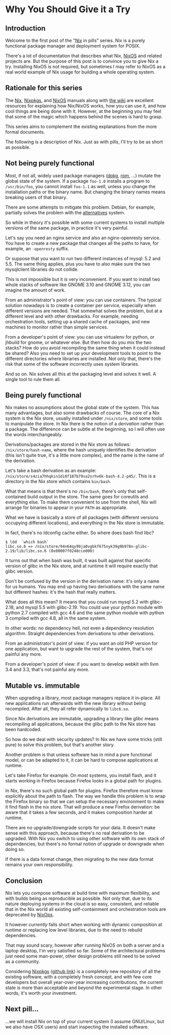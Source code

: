 # Why You Should Give it a Try

## Introduction

Welcome to the first post of the "[Nix](https://nixos.org/nix) in
pills" series. Nix is a purely functional package manager and
deployment system for POSIX.

There's a lot of documentation that describes what Nix,
[NixOS](https://nixos.org/nixos) and related projects are. But the
purpose of this post is to convince you to give Nix a try. Installing
NixOS is not required, but sometimes I may refer to NixOS as a real
world example of Nix usage for building a whole operating system.

## Rationale for this series

The [Nix](https://nixos.org/manual/nix),
[Nixpkgs](https://nixos.org/manual/nixpkgs/), and
[NixOS](https://nixos.org/manual/nixos/) manuals along with [the
wiki](https://nixos.wiki/) are excellent resources for explaining how
Nix/NixOS works, how you can use it, and how cool things are being done
with it. However, at the beginning you may feel that some of the magic
which happens behind the scenes is hard to grasp.

This series aims to complement the existing explanations from the more
formal documents.

The following is a description of Nix. Just as with pills, I'll try to
be as short as possible.

## Not being purely functional

Most, if not all, widely used package managers
([dpkg](https://wiki.debian.org/dpkg), [rpm](http://www.rpm.org/), \...)
mutate the global state of the system. If a package `foo-1.0` installs a
program to `/usr/bin/foo`, you cannot install `foo-1.1` as well, unless
you change the installation paths or the binary name. But changing the
binary names means breaking users of that binary.

There are some attempts to mitigate this problem. Debian, for example,
partially solves the problem with the
[alternatives](https://wiki.debian.org/DebianAlternatives) system.

So while in theory it's possible with some current systems to install
multiple versions of the same package, in practice it's very painful.

Let's say you need an nginx service and also an nginx-openresty
service. You have to create a new package that changes all the paths to
have, for example, an `-openresty` suffix.

Or suppose that you want to run two different instances of mysql: 5.2
and 5.5. The same thing applies, plus you have to also make sure the two
mysqlclient libraries do not collide.

This is not impossible but it *is* very inconvenient. If you want to
install two whole stacks of software like GNOME 3.10 and GNOME 3.12, you
can imagine the amount of work.

From an administrator's point of view: you can use containers. The
typical solution nowadays is to create a container per service,
especially when different versions are needed. That somewhat solves the
problem, but at a different level and with other drawbacks. For example,
needing orchestration tools, setting up a shared cache of packages, and
new machines to monitor rather than simple services.

From a developer's point of view: you can use virtualenv for python, or
jhbuild for gnome, or whatever else. But then how do you mix the two
stacks? How do you avoid recompiling the same thing when it could
instead be shared? Also you need to set up your development tools to
point to the different directories where libraries are installed. Not
only that, there's the risk that some of the software incorrectly uses
system libraries.

And so on. Nix solves all this at the packaging level and solves it
well. A single tool to rule them all.

## Being purely functional

Nix makes no assumptions about the global state of the system. This has
many advantages, but also some drawbacks of course. The core of a Nix
system is the Nix store, usually installed under `/nix/store`, and some
tools to manipulate the store. In Nix there is the notion of a
*derivation* rather than a package. The difference can be subtle at the
beginning, so I will often use the words interchangeably.

Derivations/packages are stored in the Nix store as follows:
`/nix/store/hash-name`, where the hash uniquely identifies the
derivation (this isn't quite true, it's a little more complex), and
the name is the name of the derivation.

Let's take a bash derivation as an example:
`/nix/store/s4zia7hhqkin1di0f187b79sa2srhv6k-bash-4.2-p45/`. This is a
directory in the Nix store which contains `bin/bash`.

What that means is that there's no `/bin/bash`, there's only that
self-contained build output in the store. The same goes for coreutils
and everything else. To make them convenient to use from the shell, Nix
will arrange for binaries to appear in your `PATH` as appropriate.

What we have is basically a store of all packages (with different
versions occupying different locations), and everything in the Nix store
is immutable.

In fact, there's no ldconfig cache either. So where does bash find
libc?

    $ ldd  `which bash`
    libc.so.6 => /nix/store/94n64qy99ja0vgbkf675nyk39g9b978n-glibc-2.19/lib/libc.so.6 (0x00007f0248cce000)

It turns out that when bash was built, it was built against that
specific version of glibc in the Nix store, and at runtime it will
require exactly that glibc version.

Don't be confused by the version in the derivation name: it's only a
name for us humans. You may end up having two derivations with the same
name but different hashes: it's the hash that really matters.

What does all this mean? It means that you could run mysql 5.2 with
glibc-2.18, and mysql 5.5 with glibc-2.19. You could use your python
module with python 2.7 compiled with gcc 4.6 and the same python module
with python 3 compiled with gcc 4.8, all in the same system.

In other words: no dependency hell, not even a dependency resolution
algorithm. Straight dependencies from derivations to other derivations.

From an administrator's point of view: if you want an old PHP version
for one application, but want to upgrade the rest of the system, that's
not painful any more.

From a developer's point of view: if you want to develop webkit with
llvm 3.4 and 3.3, that's not painful any more.

## Mutable vs. immutable

When upgrading a library, most package managers replace it in-place. All
new applications run afterwards with the new library without being
recompiled. After all, they all refer dynamically to `libc6.so`.

Since Nix derivations are immutable, upgrading a library like glibc
means recompiling all applications, because the glibc path to the Nix
store has been hardcoded.

So how do we deal with security updates? In Nix we have some tricks
(still pure) to solve this problem, but that's another story.

Another problem is that unless software has in mind a pure functional
model, or can be adapted to it, it can be hard to compose applications
at runtime.

Let's take Firefox for example. On most systems, you install flash, and
it starts working in Firefox because Firefox looks in a global path for
plugins.

In Nix, there's no such global path for plugins. Firefox therefore must
know explicitly about the path to flash. The way we handle this problem
is to wrap the Firefox binary so that we can setup the necessary
environment to make it find flash in the nix store. That will produce a
new Firefox derivation: be aware that it takes a few seconds, and it
makes composition harder at runtime.

There are no upgrade/downgrade scripts for your data. It doesn't make
sense with this approach, because there's no real derivation to be
upgraded. With Nix you switch to using other software with its own stack
of dependencies, but there's no formal notion of upgrade or downgrade
when doing so.

If there is a data format change, then migrating to the new data format
remains your own responsibility.

## Conclusion

Nix lets you compose software at build time with maximum flexibility,
and with builds being as reproducible as possible. Not only that, due to
its nature deploying systems in the cloud is so easy, consistent, and
reliable that in the Nix world all existing self-containment and
orchestration tools are deprecated by
[NixOps](http://nixos.org/nixops/).

It however *currently* falls short when working with dynamic composition
at runtime or replacing low level libraries, due to the need to rebuild
dependencies.

That may sound scary, however after running NixOS on both a server and a
laptop desktop, I'm very satisfied so far. Some of the architectural
problems just need some man-power, other design problems still need to
be solved as a community.

Considering [Nixpkgs](https://nixos.org/nixpkgs/) ([github
link](https://github.com/NixOS/nixpkgs)) is a completely new repository
of all the existing software, with a completely fresh concept, and with
few core developers but overall year-over-year increasing contributions,
the current state is more than acceptable and beyond the experimental
stage. In other words, it's worth your investment.

## Next pill\...

\...we will install Nix on top of your current system (I assume
GNU/Linux, but we also have OSX users) and start inspecting the
installed software.

